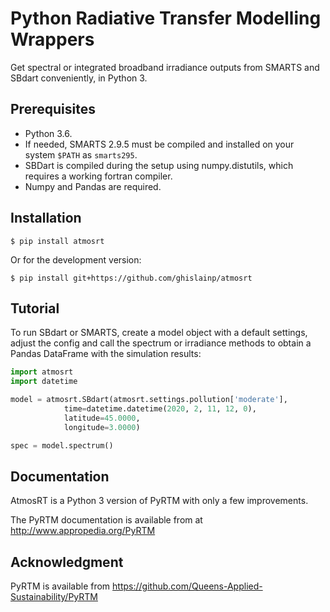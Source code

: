 Python Radiative Transfer Modelling Wrappers
============================================

Get spectral or integrated broadband irradiance outputs from SMARTS and SBdart
conveniently, in Python 3.


Prerequisites
-------------

 * Python 3.6.
 * If needed, SMARTS 2.9.5 must be compiled and installed on your system
   `$PATH` as `smarts295`.
 * SBDart is compiled during the setup using numpy.distutils, which requires a working fortran compiler.  
 * Numpy and Pandas are required.


Installation
------------

    $ pip install atmosrt

Or for the development version:
    
    $ pip install git+https://github.com/ghislainp/atmosrt


Tutorial
--------

To run SBdart or SMARTS, create a model object with a default settings, adjust the config and call the spectrum or irradiance methods to obtain a Pandas DataFrame with the simulation results:

```python
import atmosrt
import datetime

model = atmosrt.SBdart(atmosrt.settings.pollution['moderate'],
			time=datetime.datetime(2020, 2, 11, 12, 0),
			latitude=45.0000,
			longitude=3.0000)

spec = model.spectrum()

```

Documentation
-------------

AtmosRT is a Python 3 version of PyRTM with only a few improvements.

The PyRTM documentation is available from at http://www.appropedia.org/PyRTM

Acknowledgment
---------------

PyRTM is available from https://github.com/Queens-Applied-Sustainability/PyRTM

